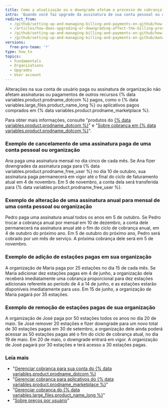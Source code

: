 ```yaml
---
title: Como a atualização ou o downgrade afetam o processo de cobrança?
intro: 'Quando você faz upgrade da assinatura de sua conta pessoal ou organização, as alterações são aplicadas imediatamente. Quando você faz downgrade de sua assinatura, as alterações são aplicadas no final do ciclo de cobrança atual.'
redirect_from:
  - /github/setting-up-and-managing-billing-and-payments-on-github/how-does-upgrading-or-downgrading-affect-the-billing-process
  - /articles/how-does-upgrading-or-downgrading-affect-the-billing-process
  - /github/setting-up-and-managing-billing-and-payments-on-github/how-does-upgrading-or-downgrading-affect-the-billing-process
  - /github/setting-up-and-managing-billing-and-payments-on-github/managing-billing-for-your-github-account/how-does-upgrading-or-downgrading-affect-the-billing-process
versions:
  free-pro-team: '*'
type: how_to
topics:
  - Fundamentals
  - Organizations
  - Upgrades
  - User account
---
```


Alterações na sua conta de usuário paga ou assinatura de organização não afetam assinaturas ou pagamentos de outros recursos {% data variables.product.prodname_dotcom %} pagos, como o {% data variables.large_files.product_name_long %} ou aplicativos pagos comprados em {% data variables.product.prodname_marketplace %}.

Para obter mais informações, consulte "produtos do [{% data variables.product.prodname_dotcom %}](/articles/github-s-products)" e "[Sobre cobrança em {% data variables.product.prodname_dotcom %}](/articles/about-billing-on-github)".

### Exemplo de cancelamento de uma assinatura paga de uma conta pessoal ou organização

Ana paga uma assinatura mensal no dia cinco de cada mês. Se Ana fizer downgrades da assinatura paga para {% data variables.product.prodname_free_user %} no dia 10 de outubro, sua assinatura paga permanecerá em vigor até o final do ciclo de faturamento atual em 4 de novembro. Em 5 de novembro, a conta dela será transferida para {% data variables.product.prodname_free_user %}.

### Exemplo de alteração de uma assinatura anual para mensal de uma conta pessoal ou organização

Pedro paga uma assinatura anual todos os anos em 5 de outubro. Se Pedro trocar a cobrança anual por mensal em 10 de dezembro, a conta dele permanecerá na assinatura anual até o fim do ciclo de cobrança anual, em 4 de outubro do próximo ano. Em 5 de outubro do próximo ano, Pedro será cobrado por um mês de serviço. A próxima cobrança dele será em 5 de novembro.

### Exemplo de adição de estações pagas em sua organização

A organização de Maria paga por 25 estações no dia 15 de cada mês. Se Maria adicionar dez estações pagas em 4 de junho, a organização dela receberá imediatamente uma cobrança proporcional para dez estações adicionais referente ao período de 4 a 14 de junho, e as estações estarão disponíveis imediatamente para uso. Em 15 de junho, a organização de Maria pagará por 35 estações.

### Exemplo de remoção de estações pagas de sua organização

A organização de José paga por 50 estações todos os anos no dia 20 de maio. Se José remover 20 estações e fizer downgrade para um novo total de 30 estações pagas em 30 de setembro, a organização dele ainda poderá acessar as 50 estações pagas até o fim do ciclo de cobrança atual, no dia 19 de maio. Em 20 de maio, o downgrade entrará em vigor. A organização de José pagará por 30 estações e terá acesso a 30 estações pagas.

### Leia mais

- "[Gerenciar cobrança para sua conta do {% data variables.product.prodname_dotcom %}](/articles/managing-billing-for-your-github-account)
- "[Gerenciar cobrança para aplicativos do {% data variables.product.prodname_marketplace %}](/articles/managing-billing-for-github-marketplace-apps)"
- "[Gerenciar cobrança do {% data variables.large_files.product_name_long %}](/articles/managing-billing-for-git-large-file-storage)"
- "[Sobre preços por usuário](/articles/about-per-user-pricing)"
